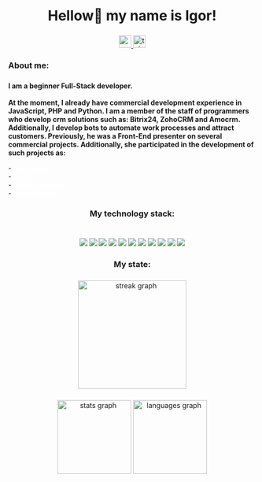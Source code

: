 <br clear="both">

###

<h1 align="center">Hellow👋 my name is Igor!</h1>

###

<div align="center">
  <a href="https://vk.com/lifenevermadesense" target="_blank">
    <img src="https://img.shields.io/static/v1?message=Vk&logo=vk&label=&color=0077FF&logoColor=white&labelColor=&style=for-the-badge" height="25" alt="youtube logo"  />
  </a>
  <a href="https://t.me/JQubiK" target="_blank">
    <img src="https://img.shields.io/static/v1?message=Tg&logo=telegram&label=&color=2CA5E0&logoColor=white&labelColor=&style=for-the-badge" height="25" alt="telegram logo"  />
  </a>
</div>


###

<h3 align="left">About me:</h3>

###

<p style="font-weight: bold">I am a beginner Full-Stack developer.
<br>
<br>
At the moment, I already have commercial development experience in JavaScript, PHP and Python. I am a member of the staff of programmers who develop crm solutions such as: Bitrix24, ZohoCRM and Amocrm.
Additionally, I develop bots to automate work processes and attract customers. Previously, he was a Front-End presenter on several commercial projects. Additionally, she participated in the development of such projects as:
</p>
- <a href="https://kontinent26.ru" style="color: #fff; text-decoration: underline">Континент</a>
<br>- <a href="https://azottech.ru" style="color: #fff; text-decoration: underline">Азотех</a>
<br>- <a href="https://marmamebel.ru/" style="color: #fff; text-decoration: underline">Марма мебель</a>
<br>- <a href="https://fenixmedica.ru/" style="color: #fff; text-decoration: underline">Fenix Medica</a>

###

<h3 align="center">My technology stack:
<br>
<br>
<br>
<img src="https://img.shields.io/badge/HTML-white?style=for-the-badge&logo=html5&logoColor=#E34F26"> <img src="https://img.shields.io/badge/CSS-white?style=for-the-badge&logo=css3&logoColor=1572B6"> <img src="https://img.shields.io/badge/sass-white?style=for-the-badge&logo=sass&logoColor=#CC6699"> <img src="https://img.shields.io/badge/java script-white?style=for-the-badge&logo=javascript&logoColor=#F7DF1E"> <img src="https://img.shields.io/badge/bootstrap-white?style=for-the-badge&logo=bootstrap&logoColor=#7952B3"> <img src="https://img.shields.io/badge/php-white?style=for-the-badge&logo=php&logoColor=#777BB4"> <img src="https://img.shields.io/badge/jquery-white?style=for-the-badge&logo=jquery&logoColor=0769AD"> <img src="https://img.shields.io/badge/python-white?style=for-the-badge&logo=python&logoColor=#3776AB"> <img src="https://img.shields.io/badge/git-white?style=for-the-badge&logo=git&logoColor=#F05032"> <img src="https://img.shields.io/badge/telegram app-white?style=for-the-badge&logo=telegram&logoColor=#26A5E4"> <img src="https://img.shields.io/badge/react-white?style=for-the-badge&logo=react&logoColor=#61DAFB"> </h3>

###

<h3 align="center">My state:</h3>

###

<div align="center">
  <img src="https://streak-stats.demolab.com?user=jqubik&locale=en&mode=daily&theme=dracula&hide_border=false&border_radius=5&order=3" height="220" alt="streak graph"  />
</div>

###

<div align="center">
  <img src="https://github-readme-stats.vercel.app/api?username=jqubik&hide_title=false&hide_rank=false&show_icons=true&include_all_commits=true&count_private=true&disable_animations=false&theme=dracula&locale=en&hide_border=false&order=1" height="150" alt="stats graph"  />
  <img src="https://github-readme-stats.vercel.app/api/top-langs?username=jqubik&locale=en&hide_title=false&layout=compact&card_width=320&langs_count=5&theme=dracula&hide_border=false&order=2" height="150" alt="languages graph"  />
</div>

###
